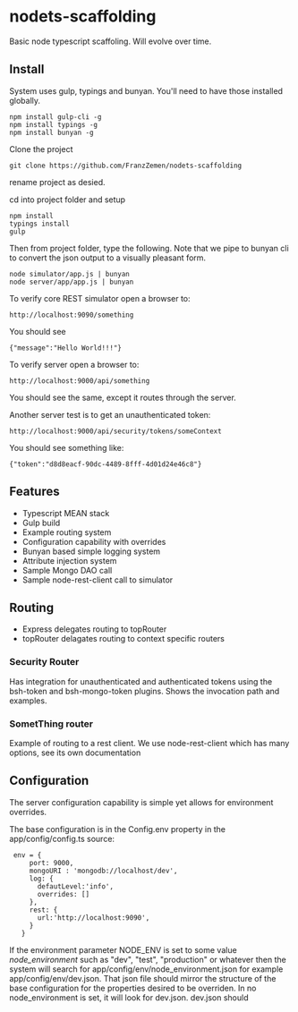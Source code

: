 # nodets-scaffolding #

Basic node typescript scaffoling.  Will evolve over time.

## Install ##

System uses gulp, typings and bunyan.  You'll need to have those installed globally.

    npm install gulp-cli -g
    npm install typings -g
    npm install bunyan -g

Clone the project

    git clone https://github.com/FranzZemen/nodets-scaffolding

rename project as desied.

cd into project folder and setup

    npm install
    typings install
    gulp

Then from project folder, type the following.  Note that we pipe to bunyan cli to convert the json output to a visually pleasant form.

    node simulator/app.js | bunyan
    node server/app/app.js | bunyan

To verify core REST simulator open a browser to:

    http://localhost:9090/something
    
You should see 
    
    {"message":"Hello World!!!"}

To verify server open a browser to:

    http://localhost:9000/api/something

You should see the same, except it routes through the server.

Another server test is to get an unauthenticated token:

    http://localhost:9000/api/security/tokens/someContext

You should see something like:

    {"token":"d8d8eacf-90dc-4489-8fff-4d01d24e46c8"}

## Features ##

- Typescript MEAN stack
- Gulp build
- Example routing system
- Configuration capability with overrides
- Bunyan based simple logging system
- Attribute injection system
- Sample Mongo DAO call
- Sample node-rest-client call to simulator

## Routing ##
- Express delegates routing to topRouter
- topRouter delagates routing to context specific routers

### Security Router ###
Has integration for unauthenticated and authenticated tokens using the bsh-token and bsh-mongo-token plugins.   Shows the invocation path and examples.

### SometThing router ###
Example of routing to a rest client.  We use node-rest-client which has many options, see its own documentation

## Configuration ##
The server configuration capability is simple yet allows for environment overrides.

The base configuration is in the Config.env property in the app/config/config.ts source:

     env = {
         port: 9000,
         mongoURI : 'mongodb://localhost/dev',
         log: {
           defautLevel:'info',
           overrides: []
         },
         rest: {
           url:'http://localhost:9090',
         }
       }

If the environment parameter NODE_ENV is set to some value <i>node_environment</i> such as "dev", "test", "production" or whatever 
then the system will search for app/config/env/node_environment.json for example app/config/env/dev.json.  That json file should mirror
the structure of the base configuration for the properties desired to be overriden.   In no node_environment is set, it will look for dev.json.
dev.json should 

